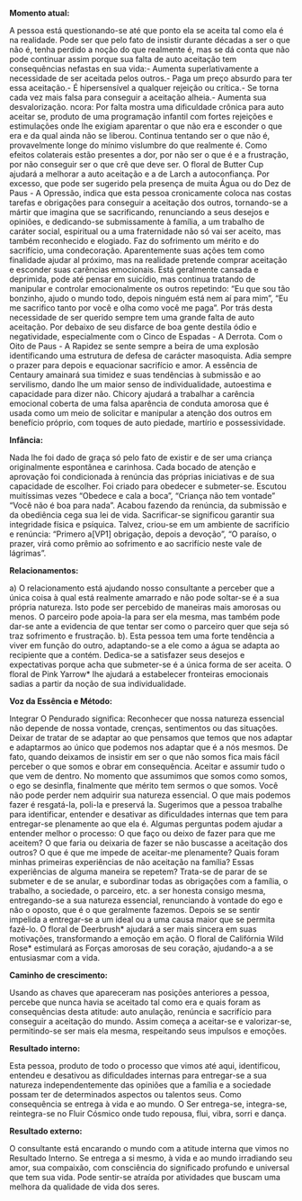  **Momento atual:**

 A pessoa está questionando-se até que ponto ela se aceita tal como ela é na realidade. Pode ser que pelo fato de insistir durante décadas a ser o que não é, tenha perdido a noção do que realmente é, mas se dá conta que não pode continuar assim porque sua falta de auto aceitação tem consequências nefastas en sua vida:- Aumenta superlativamente a necessidade de ser aceitada pelos outros.- Paga um preço absurdo para ter essa aceitação.- É hipersensível a qualquer rejeição ou crítica.- Se torna cada vez mais falsa para conseguir a aceitação alheia.- Aumenta sua desvalorização.  ncora: Por falta mostra uma dificuldade crônica para auto aceitar se, produto de uma programação infantil com fortes rejeições e estimulações onde lhe exigiam aparentar o que não era e esconder o que era e da qual ainda não se liberou. Continua tentando ser o que não é, provavelmente longe do mínimo vislumbre do que realmente é. Como efeitos colaterais estão presentes a dor, por não ser o que é e a frustração, por não conseguir ser o que crê que deve ser. O floral de Butter Cup ajudará a melhorar a auto aceitação e a de Larch a autoconfiança. Por excesso, que pode ser sugerido pela presença de muita Água ou do Dez de Paus - A Opressão, indica que esta pessoa cronicamente coloca nas costas tarefas e obrigações para conseguir a aceitação dos outros, tornando-se a mártir que imagina que se sacrificando, renunciando a seus desejos e opiniões, e dedicando-se submissamente à família, a um trabalho de caráter social, espiritual ou a uma fraternidade não só vai ser aceito, mas também reconhecido e elogiado. Faz do sofrimento um mérito e do sacrifício, uma condecoração. Aparentemente suas ações tem como finalidade ajudar al próximo, mas na realidade pretende comprar aceitação e esconder suas carências emocionais. Está geralmente cansada e deprimida, pode até pensar em suicídio, mas continua tratando de manipular e controlar emocionalmente os outros repetindo: “Eu que sou tão bonzinho, ajudo o mundo todo, depois ninguém está nem aí para mim”, “Eu me sacrifico tanto por você e olha como você me paga”. Por trás desta necessidade de ser querido sempre tem uma grande falta de auto aceitação. Por debaixo de seu disfarce de boa gente destila ódio e negatividade, especialmente com o Cinco de Espadas - A Derrota. Com o Oito de Paus - A Rapidez se sente sempre a beira de uma explosão identificando uma estrutura de defesa de carácter masoquista. Adia sempre o prazer para depois e equacionar sacrifício e amor. A essência de Centaury amainará sua timidez e suas tendências à submissão e ao servilismo, dando lhe um maior senso de individualidade, autoestima e capacidade para dizer não. Chicory ajudará a trabalhar a carência emocional coberta de uma falsa aparência de conduta amorosa que é usada como um meio de solicitar e manipular a atenção dos outros em benefício próprio, com toques de auto piedade, martírio e possessividade. 


**Infância:**

 Nada lhe foi dado de graça só pelo fato de existir e de ser uma criança originalmente espontânea e carinhosa. Cada bocado de atenção e aprovação foi condicionada à renúncia das próprias iniciativas e de sua capacidade de escolher. Foi criado para obedecer e submeter-se. Escutou muitíssimas vezes “Obedece e cala a boca”, “Criança não tem vontade” “Você não é boa para nada”. Acabou fazendo da renúncia, da submissão e da obediência cega sua lei de vida. Sacrificar-se significou garantir sua integridade física e psíquica. Talvez, criou-se em um ambiente de sacrifício e renúncia: “Primero a[VP1] obrigação, depois a devoção”, “O paraíso, o prazer, virá como prêmio ao sofrimento e ao sacrifício neste vale de lágrimas”. 


**Relacionamentos:**

 a) O relacionamento está ajudando nosso consultante a perceber que a única coisa à qual está realmente amarrado e não pode soltar-se é a sua própria natureza. Isto pode ser percebido de maneiras mais amorosas ou menos. O parceiro pode apoia-la para ser ela mesma, mas também pode dar-se ante a evidencia de que tentar ser como o parceiro quer que seja só traz sofrimento e frustração. b). Esta pessoa tem uma forte tendência a viver em função do outro, adaptando-se a ele como a água se adapta ao recipiente que a contém. Dedica-se a satisfazer seus desejos e expectativas porque acha que submeter-se é a única forma de ser aceita. O floral de Pink Yarrow* lhe ajudará a estabelecer fronteiras emocionais sadias a partir da noção de sua individualidade. 


**Voz da Essência e Método:**

 Integrar O Pendurado significa: Reconhecer que nossa natureza essencial não depende de nossa vontade, crenças, sentimentos ou das situações. Deixar de tratar de se adaptar ao que pensamos que temos que nos adaptar e adaptarmos ao único que podemos nos adaptar que é a nós mesmos. De fato, quando deixamos de insistir em ser o que não somos fica mais fácil perceber o que somos e obrar em consequência. Aceitar e assumir tudo o que vem de dentro. No momento que assumimos que somos como somos, o ego se desinfla, finalmente que mérito tem sermos o que somos. Você não pode perder nem adquirir sua natureza essencial. O que mais podemos fazer é resgatá-la, poli-la e preservá la. Sugerimos que a pessoa trabalhe para identificar, entender e desativar as dificuldades internas que tem para entregar-se plenamente ao que ela é. Algumas perguntas podem ajudar a entender melhor o processo: O que faço ou deixo de fazer para que me aceitem? O que faria ou deixaria de fazer se não buscasse a aceitação dos outros? O que é que me impede de aceitar-me plenamente? Quais foram minhas primeiras experiências de não aceitação na família? Essas experiências de alguma maneira se repetem? Trata-se de parar de se submeter e de se anular, e subordinar todas as obrigações com a família, o trabalho, a sociedade, o parceiro, etc. a ser honesta consigo mesma, entregando-se a sua natureza essencial, renunciando à vontade do ego e não o oposto, que é o que geralmente fazemos. Depois se se sentir impelida a entregar-se a um ideal ou a uma causa maior que se permita fazê-lo. O floral de Deerbrush* ajudará a ser mais sincera em suas motivações, transformando a emoção em ação. O floral de Califórnia Wild Rose* estimulará as Forças amorosas de seu coração, ajudando-a a se entusiasmar com a vida. 


**Caminho de crescimento:**

 Usando as chaves que apareceram nas posições anteriores a pessoa, percebe que nunca havia se aceitado tal como era e quais foram as consequências desta atitude: auto anulação, renúncia e sacrifício para conseguir a aceitação do mundo. Assim começa a aceitar-se e valorizar-se, permitindo-se ser mais ela mesma, respeitando seus impulsos e emoções. 


**Resultado interno:**

 Esta pessoa, produto de todo o processo que vimos até aqui, identificou, entendeu e desativou as dificuldades internas para entregar-se a sua natureza independentemente das opiniões que a família e a sociedade possam ter de determinados aspectos ou talentos seus. Como consequência se entrega à vida e ao mundo. O Ser entrega-se, integra-se, reintegra-se no Fluir Cósmico onde tudo repousa, flui, vibra, sorri e dança. 


**Resultado externo:**

 O consultante está encarando o mundo com a atitude interna que vimos no Resultado Interno. Se entrega a si mesmo, à vida e ao mundo irradiando seu amor, sua compaixão, com consciência do significado profundo e universal que tem sua vida. Pode sentir-se atraída por atividades que buscam uma melhora da qualidade de vida dos seres.
